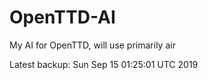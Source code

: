 # OpenTTD-AI
My AI for OpenTTD, will use primarily air

Latest backup: Sun Sep 15 01:25:01 UTC 2019
